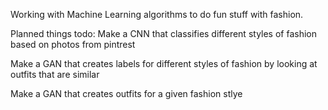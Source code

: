 Working with Machine Learning algorithms to do fun stuff with fashion.

Planned things todo:
  Make a CNN that classifies different styles of fashion based on photos from pintrest
  
  Make a GAN that creates labels for different styles of fashion by looking at outfits that are similar
  
  Make a GAN that creates outfits for a given fashion stlye
